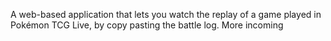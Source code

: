 A web-based application that lets you watch the replay of a game played in Pokémon TCG Live, by copy pasting the battle log. More incoming